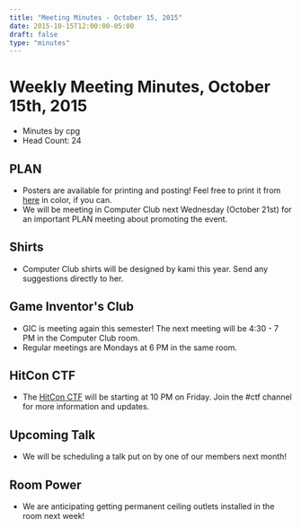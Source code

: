 ```yaml
---
title: "Meeting Minutes - October 15, 2015"
date: 2015-10-15T12:00:00-05:00
draft: false
type: "minutes"
---
```


# Weekly Meeting Minutes, October 15th, 2015
- Minutes by cpg
- Head Count: 24

## PLAN
- Posters are available for printing and posting! Feel free to print it from [here](http://goo.gl/zCPuz8) in color, if you can.
- We will be meeting in Computer Club next Wednesday (October 21st) for an important PLAN meeting about promoting the event.

## Shirts
- Computer Club shirts will be designed by kami this year. Send any suggestions directly to her.

## Game Inventor's Club
- GIC is meeting again this semester! The next meeting will be 4:30 - 7 PM in the Computer Club room.
- Regular meetings are Mondays at 6 PM in the same room.

## HitCon CTF
- The [HitCon CTF](http://ctf.hitcon.org) will be starting at 10 PM on Friday. Join the #ctf channel for more information and updates.

## Upcoming Talk
- We will be scheduling a talk put on by one of our members next month!

## Room Power
- We are anticipating getting permanent ceiling outlets installed in the room next week!
